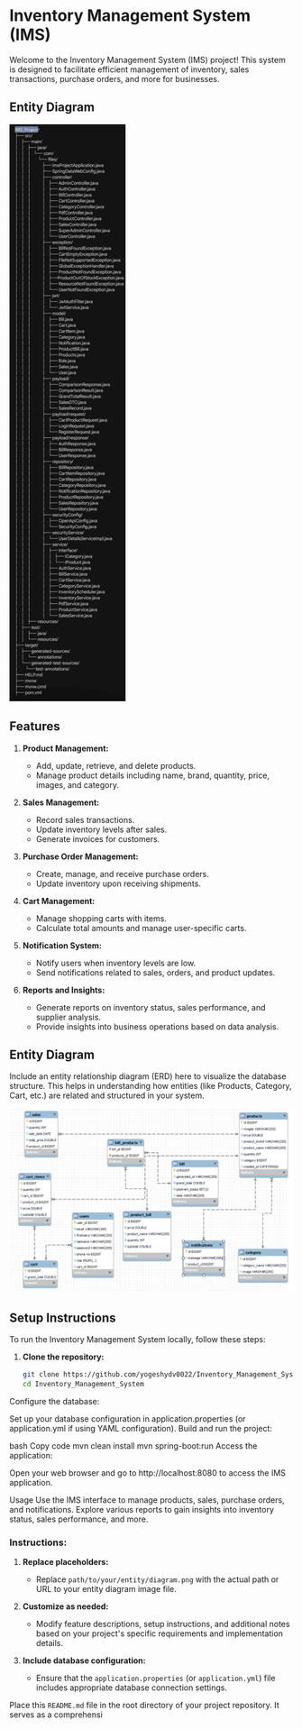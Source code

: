 # Inventory Management System (IMS)

Welcome to the Inventory Management System (IMS) project! This system is designed to facilitate efficient management of inventory, sales transactions, purchase orders, and more for businesses.


## Entity Diagram
![Entity Diagram](https://github.com/yogeshydv0022/Inventory_Management_System/blob/master/gitImages/modalStructure.jpg)

## Features

1. **Product Management:**
   - Add, update, retrieve, and delete products.
   - Manage product details including name, brand, quantity, price, images, and category.

2. **Sales Management:**
   - Record sales transactions.
   - Update inventory levels after sales.
   - Generate invoices for customers.

3. **Purchase Order Management:**
   - Create, manage, and receive purchase orders.
   - Update inventory upon receiving shipments.

4. **Cart Management:**
   - Manage shopping carts with items.
   - Calculate total amounts and manage user-specific carts.

5. **Notification System:**
   - Notify users when inventory levels are low.
   - Send notifications related to sales, orders, and product updates.

6. **Reports and Insights:**
   - Generate reports on inventory status, sales performance, and supplier analysis.
   - Provide insights into business operations based on data analysis.

## Entity Diagram

Include an entity relationship diagram (ERD) here to visualize the database structure. This helps in understanding how entities (like Products, Category, Cart, etc.) are related and structured in your system.


![EER Diagram](https://github.com/yogeshydv0022/Inventory_Management_System/blob/master/gitImages/ERD.png)



## Setup Instructions

To run the Inventory Management System locally, follow these steps:

1. **Clone the repository:**

   ```bash
   git clone https://github.com/yogeshydv0022/Inventory_Management_System.git
   cd Inventory_Management_System
Configure the database:

Set up your database configuration in application.properties (or application.yml if using YAML configuration).
Build and run the project:

bash
Copy code
mvn clean install
mvn spring-boot:run
Access the application:

Open your web browser and go to http://localhost:8080 to access the IMS application.

Usage
Use the IMS interface to manage products, sales, purchase orders, and notifications.
Explore various reports to gain insights into inventory status, sales performance, and more.


### Instructions:

1. **Replace placeholders:**
   - Replace `path/to/your/entity/diagram.png` with the actual path or URL to your entity diagram image file.

2. **Customize as needed:**
   - Modify feature descriptions, setup instructions, and additional notes based on your project's specific requirements and implementation details.

3. **Include database configuration:**
   - Ensure that the `application.properties` (or `application.yml`) file includes appropriate database connection settings.

Place this `README.md` file in the root directory of your project repository. It serves as a comprehensi
